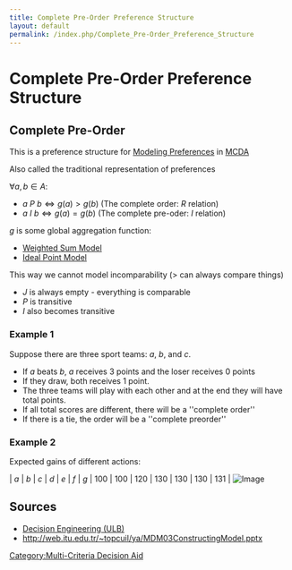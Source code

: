 ```yaml
---
title: Complete Pre-Order Preference Structure
layout: default
permalink: /index.php/Complete_Pre-Order_Preference_Structure
---
```


# Complete Pre-Order Preference Structure

## Complete Pre-Order
This is a preference structure for [Modeling Preferences](Modeling_Preferences) in [MCDA](MCDA)

Also called the traditional representation of preferences 

$\forall a,b \in A:$
- $a \ P \ b \iff g(a) > g(b)$ (The complete order: $R$ relation)
- $a \ I \ b \iff g(a) = g(b)$ (The complete pre-oder: $I$ relation)

$g$ is some global aggregation function:
- [Weighted Sum Model](Weighted_Sum_Model)
- [Ideal Point Model](Ideal_Point_Model)


This way we cannot model incomparability ($>$ can always compare things)
- $J$ is always empty - everything is comparable
- $P$ is transitive 
- $I$ also becomes transitive


### Example 1
Suppose there are three sport teams: $a$, $b$, and $c$. 
- If $a$ beats $b$, $a$ receives 3 points and the loser receives 0 points
- If they draw, both receives 1 point. 
- The three teams will play with each other and at the end they will have total points. 
- If all total scores are different, there will be a ''complete order''
- If there is a tie, the order will be a ''complete preorder''


### Example 2
Expected gains of different actions:

|   $a$  |  $b$  |  $c$  |  $d$  |  $e$  |  $f$  |  $g$  |  100  |  100  |  120  |  130  |  130  |  130  |  131 |
<img src="https://raw.github.com/alexeygrigorev/wiki-figures/master/ulb/de/mcda/graph-1.png" alt="Image">



## Sources
- [Decision Engineering (ULB)](Decision_Engineering_(ULB))
- http://web.itu.edu.tr/~topcuil/ya/MDM03ConstructingModel.pptx

[Category:Multi-Criteria Decision Aid](Category_Multi-Criteria_Decision_Aid)